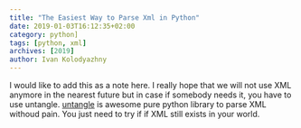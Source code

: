 ```yaml
---
title: "The Easiest Way to Parse Xml in Python"
date: 2019-01-03T16:12:35+02:00
category: python]
tags: [python, xml]
archives: [2019]
author: Ivan Kolodyazhny
---
```


I would like to add this as a note here. I really hope that we will not use XML
anymore in the nearest future but in case if somebody needs it, you have to use
untangle. [untangle](https://github.com/stchris/untangle) is awesome pure
python library to parse XML withoud pain. You just need to try if if XML still
exists in your world.
